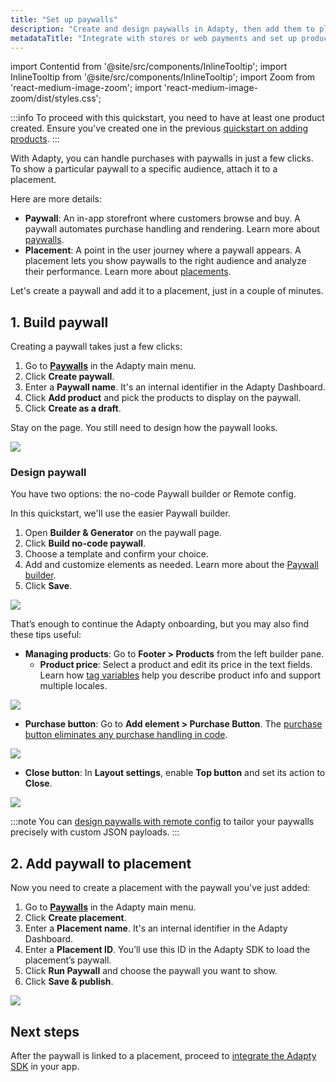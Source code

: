 ```yaml
---
title: "Set up paywalls"
description: "Create and design paywalls in Adapty, then add them to placements to show specific audiences targeted storefronts."
metadataTitle: "Integrate with stores or web payments and set up products | Adapty Docs"
---
```


import Contentid from '@site/src/components/InlineTooltip';
import InlineTooltip from '@site/src/components/InlineTooltip';
import Zoom from 'react-medium-image-zoom';
import 'react-medium-image-zoom/dist/styles.css';


:::info
To proceed with this quickstart, you need to have at least one product created. Ensure you've created one in the previous [quickstart on adding products](quickstart-products.md).
:::



With Adapty, you can handle purchases with paywalls in just a few clicks. To show a particular paywall to a specific audience, attach it to a placement.

Here are more details:
- **Paywall**: An in-app storefront where customers browse and buy. A paywall automates purchase handling and rendering. Learn more about [paywalls](paywalls.md).
- **Placement**: A point in the user journey where a paywall appears. A placement lets you show paywalls to the right audience and analyze their performance. Learn more about [placements](placements.md).

Let's create a paywall and add it to a placement, just in a couple of minutes.

## 1. Build paywall

Creating a paywall takes just a few clicks:

1. Go to [**Paywalls**](https://app.adapty.io/paywalls) in the Adapty main menu.
2. Click **Create paywall**.
3. Enter a **Paywall name**. It's an internal identifier in the Adapty Dashboard.
4. Click **Add product** and pick the products to display on the paywall.
5. Click **Create as a draft**.

Stay on the page. You still need to design how the paywall looks.

<Zoom>
  <img src={require('./img/quickstart-paywall.gif').default}
  style={{
    border: '1px solid #727272', /* border width and color */
    width: '700px', /* image width */
    display: 'block', /* for alignment */
    margin: '0 auto' /* center alignment */
  }}
/>
</Zoom>

### Design paywall

You have two options: the no-code Paywall builder or Remote config.

In this quickstart, we'll use the easier Paywall builder.

1. Open **Builder & Generator** on the paywall page.
2. Click **Build no-code paywall**.
3. Choose a template and confirm your choice.
4. Add and customize elements as needed. Learn more about the [Paywall builder](adapty-paywall-builder.md#paywall-elements).
5. Click **Save**.

<Zoom>
  <img src={require('./img/design-quickstart.gif').default}
  style={{
    border: '1px solid #727272', /* border width and color */
    width: '700px', /* image width */
    display: 'block', /* for alignment */
    margin: '0 auto' /* center alignment */
  }}
/>
</Zoom>

That’s enough to continue the Adapty onboarding, but you may also find these tips useful:

- **Managing products**: Go to **Footer > Products** from the left builder pane.
  - **Product price**: Select a product and edit its price in the text fields. Learn how [tag variables](paywall-builder-tag-variables.md) help you describe product info and support multiple locales.

<Zoom>
  <img src={require('./img/paywall-price.png').default}
  style={{
    border: '1px solid #727272', /* border width and color */
    width: '700px', /* image width */
    display: 'block', /* for alignment */
    margin: '0 auto' /* center alignment */
  }}
/>
</Zoom>

- **Purchase button**: Go to **Add element > Purchase Button**. The [purchase button eliminates any purchase handling in code](paywall-buttons.md#purchase-buttons).

<Zoom>
  <img src={require('./img/purchase-button.png').default}
  style={{
    border: '1px solid #727272', /* border width and color */
    width: '700px', /* image width */
    display: 'block', /* for alignment */
    margin: '0 auto' /* center alignment */
  }}
/>
</Zoom>

- **Close button**: In **Layout settings**, enable **Top button** and set its action to **Close**.

<Zoom>
  <img src={require('./img/top-button.png').default}
  style={{
    border: '1px solid #727272', /* border width and color */
    width: '700px', /* image width */
    display: 'block', /* for alignment */
    margin: '0 auto' /* center alignment */
  }}
/>
</Zoom>

:::note
You can [design paywalls with remote config](customize-paywall-with-remote-config.md) to tailor your paywalls precisely with custom JSON payloads.
:::

## 2. Add paywall to placement

Now you need to create a placement with the paywall you've just added:
1. Go to [**Paywalls**](https://app.adapty.io/placements/paywalls) in the Adapty main menu.
2. Click **Create placement**.
3. Enter a **Placement name**. It's an internal identifier in the Adapty Dashboard.
4. Enter a **Placement ID**. You’ll use this ID in the Adapty SDK to load the placement’s paywall.
5. Click **Run Paywall** and choose the paywall you want to show.
6. Click **Save & publish**.

<Zoom>
  <img src={require('./img/add-placement.gif').default}
  style={{
    border: '1px solid #727272', /* border width and color */
    width: '700px', /* image width */
    display: 'block', /* for alignment */
    margin: '0 auto' /* center alignment */
  }}
/>
</Zoom>


## Next steps

After the paywall is linked to a placement, proceed to [integrate the Adapty SDK](quickstart-sdk.md) in your app.